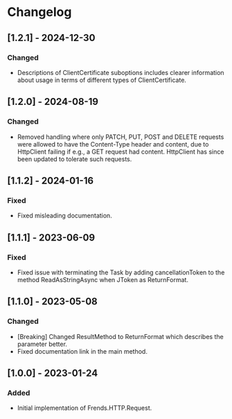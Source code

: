 # Changelog

## [1.2.1] - 2024-12-30
### Changed
- Descriptions of ClientCertificate suboptions includes clearer information about usage in terms of different types of ClientCertificate.

## [1.2.0] - 2024-08-19
### Changed
- Removed handling where only PATCH, PUT, POST and DELETE requests were allowed to have the Content-Type header and content, due to HttpClient failing if e.g., a GET request had content. HttpClient has since been updated to tolerate such requests.

## [1.1.2] - 2024-01-16
### Fixed
- Fixed misleading documentation. 

## [1.1.1] - 2023-06-09
### Fixed
- Fixed issue with terminating the Task by adding cancellationToken to the method ReadAsStringAsync when JToken as ReturnFormat. 

## [1.1.0] - 2023-05-08
### Changed
- [Breaking] Changed ResultMethod to ReturnFormat which describes the parameter better. 
- Fixed documentation link in the main method.

## [1.0.0] - 2023-01-24
### Added
- Initial implementation of Frends.HTTP.Request.
